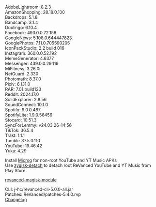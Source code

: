 AdobeLightroom: 8.2.3  
AmazonShopping: 28.18.0.100  
Backdrops: 5.1.8  
Bandcamp: 3.1.4  
Duolingo: 6.10.4  
Facebook: 493.0.0.72.158  
GoogleNews: 5.108.0.644447823  
GooglePhotos: 7.11.0.705590205  
IconPackStudio: 2.2 build 016  
Instagram: 360.0.0.52.192  
MemeGenerator: 4.6377  
Messenger: 439.0.0.29.119  
MiFitness: 3.26.0i  
NetGuard: 2.330  
Photomath: 8.37.0  
Pixiv: 6.131.0  
RAR: 7.01.build123  
Reddit: 2024.17.0  
SolidExplorer: 2.8.56  
SoundConnect: 10.1.0  
Spotify: 9.0.0.487  
SpotifyLite: 1.9.0.56456  
Stocard: 10.51.3  
SyncForLemmy: v24.03.26-14:56  
TikTok: 36.5.4  
Trakt: 1.1.1  
Tumblr: 37.5.0.110  
YouTube: 19.46.42  
Yuka: 4.29  

Install [Microg](https://github.com/ReVanced/GmsCore/releases) for non-root YouTube and YT Music APKs  
Use [zygisk-detach](https://github.com/j-hc/zygisk-detach) to detach root ReVanced YouTube and YT Music from Play Store  

[revanced-magisk-module](https://github.com/j-hc/revanced-magisk-module)
  
CLI: j-hc/revanced-cli-5.0.0-all.jar  
Patches: ReVanced/patches-5.4.0.rvp  
[Changelog](https://github.com/ReVanced/revanced-patches/releases/tag/v5.4.0)  
